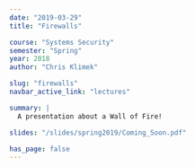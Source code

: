 ```yaml
---
date: "2019-03-29"
title: "Firewalls"

course: "Systems Security"
semester: "Spring"
year: 2018
author: "Chris Klimek"

slug: "firewalls"
navbar_active_link: "lectures"

summary: |
  A presentation about a Wall of Fire!

slides: "/slides/spring2019/Coming_Soon.pdf"

has_page: false
---
```

